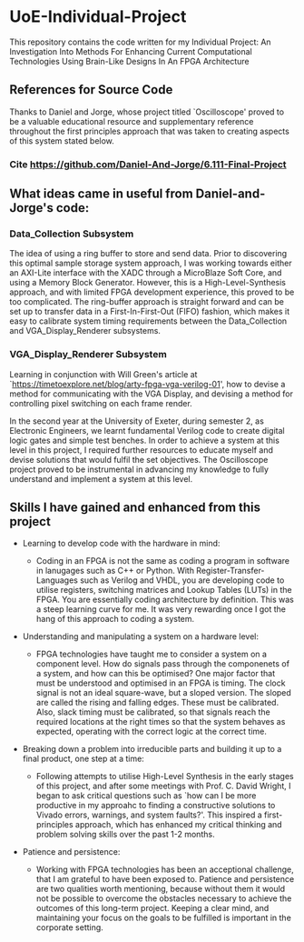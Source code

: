 # UoE-Individual-Project
This repository contains the code written for my Individual Project: An Investigation Into Methods For Enhancing Current Computational Technologies Using Brain-Like Designs In An FPGA Architecture

## References for Source Code
Thanks to Daniel and Jorge, whose project titled `Oscilloscope' proved to be a valuable educational resource and supplementary reference throughout the first principles approach that was taken to creating aspects of this system stated below.

### Cite https://github.com/Daniel-And-Jorge/6.111-Final-Project

## What ideas came in useful from Daniel-and-Jorge's code:
### Data_Collection Subsystem
The idea of using a ring buffer to store and send data. Prior to discovering this optimal sample storage system approach, I was working towards either an AXI-Lite interface with the XADC through a MicroBlaze Soft Core, and using a Memory Block Generator. However, this is a High-Level-Synthesis approach, and with limited FPGA development experience, this proved to be too complicated. The ring-buffer approach is straight forward and can be set up to transfer data in a First-In-First-Out (FIFO) fashion, which makes it easy to calibrate system timing requirements between the Data_Collection and VGA_Display_Renderer subsystems.

### VGA_Display_Renderer Subsystem
Learning in conjunction with Will Green's article at `https://timetoexplore.net/blog/arty-fpga-vga-verilog-01', how to devise a method for communicating with the VGA Display, and devising a method for controlling pixel switching on each frame render.


In the second year at the University of Exeter, during semester 2, as Electronic Engineers, we learnt fundamental Verilog code to create digital logic gates and simple test benches. In order to achieve a system at this level in this project, I required further resources to educate myself and devise solutions that would fulfil the set objectives. The Oscilloscope project proved to be instrumental in advancing my knowledge to fully understand and implement a system at this level.

## Skills I have gained and enhanced from this project
- Learning to develop code with the hardware in mind:
  - Coding in an FPGA is not the same as coding a program in software in lanugages such as C++ or Python. With Register-Transfer-Languages such as Verilog and VHDL, you are developing code to utilise registers, switching matrices and Lookup Tables (LUTs) in the FPGA. You are essentially coding architecture by definition. This was a steep learning curve for me. It was very rewarding once I got the hang of this approach to coding a system.
  
- Understanding and manipulating a system on a hardware level:
  - FPGA technologies have taught me to consider a system on a component level. How do signals pass through the componenets of a system, and how can this be optimised? One major factor that must be understood and optimised in an FPGA is timing. The clock signal is not an ideal square-wave, but a sloped version. The sloped are called the rising and falling edges. These must be calibrated. Also, slack timing must be calibrated, so that signals reach the required locations at the right times so that the system behaves as expected, operating with the correct logic at the correct time.
  
- Breaking down a problem into irreducible parts and building it up to a final product, one step at a time:
  - Following attempts to utilise High-Level Synthesis in the early stages of this project, and after some meetings with Prof. C. David Wright, I began to ask critical questions such as `how can I be more productive in my approahc to finding a constructive solutions to Vivado errors, warnings, and system faults?'. This inspired a first-principles approach, which has enhanced my critical thinking and problem solving skills over the past 1-2 months.
  
- Patience and persistence:
  - Working with FPGA technologies has been an acceptional challenge, that I am grateful to have been exposed to. Patience and persistence are two qualities worth mentioning, because without them it would not be possible to overcome the obstacles necessary to achieve the outcomes of this long-term project. Keeping a clear mind, and maintaining your focus on the goals to be fulfilled is important in the corporate setting.
